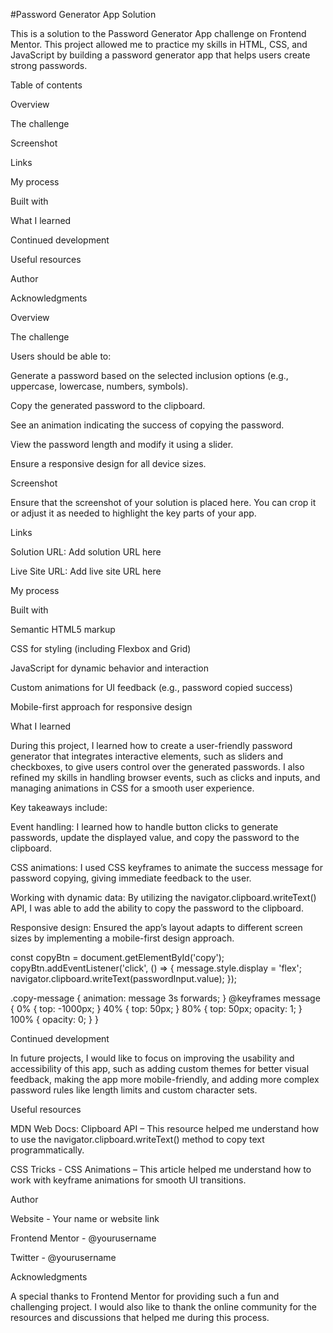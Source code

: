 
#Password Generator App Solution

This is a solution to the Password Generator App challenge on Frontend Mentor. This project allowed me to practice my skills in HTML, CSS, and JavaScript by building a password generator app that helps users create strong passwords.

Table of contents

Overview

The challenge

Screenshot

Links


My process

Built with

What I learned

Continued development

Useful resources


Author

Acknowledgments


Overview

The challenge

Users should be able to:

Generate a password based on the selected inclusion options (e.g., uppercase, lowercase, numbers, symbols).

Copy the generated password to the clipboard.

See an animation indicating the success of copying the password.

View the password length and modify it using a slider.

Ensure a responsive design for all device sizes.


Screenshot



Ensure that the screenshot of your solution is placed here. You can crop it or adjust it as needed to highlight the key parts of your app.

Links

Solution URL: Add solution URL here

Live Site URL: Add live site URL here


My process

Built with

Semantic HTML5 markup

CSS for styling (including Flexbox and Grid)

JavaScript for dynamic behavior and interaction

Custom animations for UI feedback (e.g., password copied success)

Mobile-first approach for responsive design


What I learned

During this project, I learned how to create a user-friendly password generator that integrates interactive elements, such as sliders and checkboxes, to give users control over the generated passwords. I also refined my skills in handling browser events, such as clicks and inputs, and managing animations in CSS for a smooth user experience.

Key takeaways include:

Event handling: I learned how to handle button clicks to generate passwords, update the displayed value, and copy the password to the clipboard.

CSS animations: I used CSS keyframes to animate the success message for password copying, giving immediate feedback to the user.

Working with dynamic data: By utilizing the navigator.clipboard.writeText() API, I was able to add the ability to copy the password to the clipboard.

Responsive design: Ensured the app’s layout adapts to different screen sizes by implementing a mobile-first design approach.


const copyBtn = document.getElementById('copy');
copyBtn.addEventListener('click', () => {
    message.style.display = 'flex';
    navigator.clipboard.writeText(passwordInput.value);
});

.copy-message {
  animation: message 3s forwards;
}
@keyframes message {
  0% { top: -1000px; }
  40% { top: 50px; }
  80% { top: 50px; opacity: 1; }
  100% { opacity: 0; }
}

Continued development

In future projects, I would like to focus on improving the usability and accessibility of this app, such as adding custom themes for better visual feedback, making the app more mobile-friendly, and adding more complex password rules like length limits and custom character sets.

Useful resources

MDN Web Docs: Clipboard API – This resource helped me understand how to use the navigator.clipboard.writeText() method to copy text programmatically.

CSS Tricks - CSS Animations – This article helped me understand how to work with keyframe animations for smooth UI transitions.


Author

Website - Your name or website link

Frontend Mentor - @yourusername

Twitter - @yourusername


Acknowledgments

A special thanks to Frontend Mentor for providing such a fun and challenging project. I would also like to thank the online community for the resources and discussions that helped me during this process.




